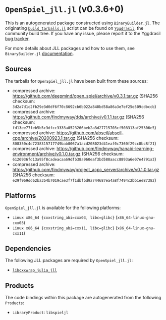 # `OpenSpiel_jll.jl` (v0.3.6+0)

This is an autogenerated package constructed using [`BinaryBuilder.jl`](https://github.com/JuliaPackaging/BinaryBuilder.jl). The originating [`build_tarballs.jl`](https://github.com/JuliaPackaging/Yggdrasil/blob/0063d7f62a447270bf31614d6490e4afe3743e9a/O/OpenSpiel/build_tarballs.jl) script can be found on [`Yggdrasil`](https://github.com/JuliaPackaging/Yggdrasil/), the community build tree.  If you have any issue, please report it to the Yggdrasil [bug tracker](https://github.com/JuliaPackaging/Yggdrasil/issues).

For more details about JLL packages and how to use them, see `BinaryBuilder.jl` [documentation](https://juliapackaging.github.io/BinaryBuilder.jl/dev/jll/).

## Sources

The tarballs for `OpenSpiel_jll.jl` have been built from these sources:

* compressed archive: https://github.com/deepmind/open_spiel/archive/v0.3.1.tar.gz (SHA256 checksum: `3d2a7d1c2fb29e3d0df6f70c8692cb6b922a840bd58a86a3e7ef25e509cdbccb`)
* compressed archive: https://github.com/findmyway/dds/archive/v0.1.1.tar.gz (SHA256 checksum: `fd13ee77feb5b5c3dfcc3333a0523266beb2a3d27715703cf508313af25306e5`)
* compressed archive: https://github.com/abseil/abseil-cpp/archive/20200923.1.tar.gz (SHA256 checksum: `808350c4d7238315717749bab0067a1acd208023d41eaf0c7360f29cc8bc8f21`)
* compressed archive: https://github.com/findmyway/hanabi-learning-environment/archive/v0.1.0.tar.gz (SHA256 checksum: `6126936fd13a95f8cadeacaa69dfb38a960eaf3bd588aacc8893a6e07e4791a3`)
* compressed archive: https://github.com/findmyway/project_acpc_server/archive/v0.1.0.tar.gz (SHA256 checksum: `e29f969dd62ba354b7019cae3f7f1dbfbd9a744687ea4a8f7494c2bb1ee87382`)

## Platforms

`OpenSpiel_jll.jl` is available for the following platforms:

* `Linux x86_64 {cxxstring_abi=cxx03, libc=glibc}` (`x86_64-linux-gnu-cxx03`)
* `Linux x86_64 {cxxstring_abi=cxx11, libc=glibc}` (`x86_64-linux-gnu-cxx11`)

## Dependencies

The following JLL packages are required by `OpenSpiel_jll.jl`:

* [`libcxxwrap_julia_jll`](https://github.com/JuliaBinaryWrappers/libcxxwrap_julia_jll.jl)

## Products

The code bindings within this package are autogenerated from the following `Products`:

* `LibraryProduct`: `libspieljl`
